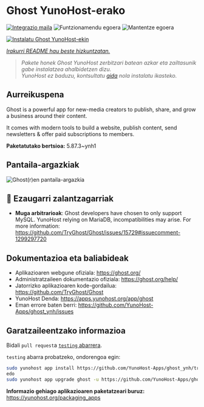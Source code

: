 <!--
Ohart ongi: README hau automatikoki sortu da <https://github.com/YunoHost/apps/tree/master/tools/readme_generator>ri esker
EZ editatu eskuz.
-->

# Ghost YunoHost-erako

[![Integrazio maila](https://dash.yunohost.org/integration/ghost.svg)](https://ci-apps.yunohost.org/ci/apps/ghost/) ![Funtzionamendu egoera](https://ci-apps.yunohost.org/ci/badges/ghost.status.svg) ![Mantentze egoera](https://ci-apps.yunohost.org/ci/badges/ghost.maintain.svg)

[![Instalatu Ghost YunoHost-ekin](https://install-app.yunohost.org/install-with-yunohost.svg)](https://install-app.yunohost.org/?app=ghost)

*[Irakurri README hau beste hizkuntzatan.](./ALL_README.md)*

> *Pakete honek Ghost YunoHost zerbitzari batean azkar eta zailtasunik gabe instalatzea ahalbidetzen dizu.*  
> *YunoHost ez baduzu, kontsultatu [gida](https://yunohost.org/install) nola instalatu ikasteko.*

## Aurreikuspena

Ghost is a powerful app for new-media creators to publish, share, and grow a business around their content.

It comes with modern tools to build a website, publish content, send newsletters & offer paid subscriptions to members.


**Paketatutako bertsioa:** 5.87.3~ynh1

## Pantaila-argazkiak

![Ghost(r)en pantaila-argazkia](./doc/screenshots/screenshot.png)

## :red_circle: Ezaugarri zalantzagarriak

- **Muga arbitrarioak**: Ghost developers have chosen to only support MySQL. YunoHost relying on MariaDB, incompatibilities may arise. For more information: https://github.com/TryGhost/Ghost/issues/15729#issuecomment-1299297720

## Dokumentazioa eta baliabideak

- Aplikazioaren webgune ofiziala: <https://ghost.org/>
- Administratzaileen dokumentazio ofiziala: <https://ghost.org/help/>
- Jatorrizko aplikazioaren kode-gordailua: <https://github.com/TryGhost/Ghost>
- YunoHost Denda: <https://apps.yunohost.org/app/ghost>
- Eman errore baten berri: <https://github.com/YunoHost-Apps/ghost_ynh/issues>

## Garatzaileentzako informazioa

Bidali `pull request`a [`testing` abarrera](https://github.com/YunoHost-Apps/ghost_ynh/tree/testing).

`testing` abarra probatzeko, ondorengoa egin:

```bash
sudo yunohost app install https://github.com/YunoHost-Apps/ghost_ynh/tree/testing --debug
edo
sudo yunohost app upgrade ghost -u https://github.com/YunoHost-Apps/ghost_ynh/tree/testing --debug
```

**Informazio gehiago aplikazioaren paketatzeari buruz:** <https://yunohost.org/packaging_apps>
